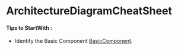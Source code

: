 # ArchitectureDiagramCheatSheet

 #### Tips to StartWith :
 *  Identify the Basic Component [BasicComponent](https://github.com/bindubc/ArchitectureDiagramCheatSheet/blob/main/ComponentsOrg/Readme.md/).
  
